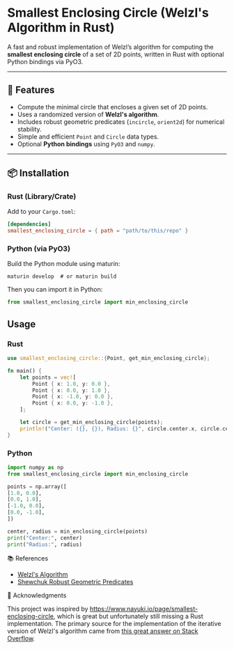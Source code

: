# Smallest Enclosing Circle (Welzl's Algorithm in Rust)

A fast and robust implementation of Welzl’s algorithm for computing the **smallest enclosing circle** of a set of 2D points, written in Rust with optional Python bindings via PyO3.

---

## 🚀 Features

- Compute the minimal circle that encloses a given set of 2D points.
- Uses a randomized version of **Welzl's algorithm**.
- Includes robust geometric predicates (`incircle`, `orient2d`) for numerical stability.
- Simple and efficient `Point` and `Circle` data types.
- Optional **Python bindings** using `PyO3` and `numpy`.

---

## 📦 Installation

### Rust (Library/Crate)

Add to your `Cargo.toml`:

```toml
[dependencies]
smallest_enclosing_circle = { path = "path/to/this/repo" }
```

### Python (via PyO3)

Build the Python module using maturin:

```
maturin develop  # or maturin build
```
Then you can import it in Python: 

```python
from smallest_enclosing_circle import min_enclosing_circle
```

## Usage

### Rust

```rust
use smallest_enclosing_circle::{Point, get_min_enclosing_circle};

fn main() {
    let points = vec![
        Point { x: 1.0, y: 0.0 },
        Point { x: 0.0, y: 1.0 },
        Point { x: -1.0, y: 0.0 },
        Point { x: 0.0, y: -1.0 },
    ];

    let circle = get_min_enclosing_circle(points);
    println!("Center: ({}, {}), Radius: {}", circle.center.x, circle.center.y, circle.radius);
}
```

### Python

```python
import numpy as np
from smallest_enclosing_circle import min_enclosing_circle

points = np.array([
[1.0, 0.0],
[0.0, 1.0],
[-1.0, 0.0],
[0.0, -1.0],
])

center, radius = min_enclosing_circle(points)
print("Center:", center)
print("Radius:", radius)
```

📚 References

- [Welzl's Algorithm](https://en.wikipedia.org/wiki/Smallest-circle_problem)
- [Shewchuk Robust Geometric Predicates](https://people.eecs.berkeley.edu/~jrs/papers/robust-predicates.pdf)


🙌 Acknowledgments

This project was inspired by https://www.nayuki.io/page/smallest-enclosing-circle, which is great but unfortunately still
missing a Rust implementation. The primary source for the implementation of the iterative version of Welzl's algorithm came 
from [this great answer on Stack Overflow](https://stackoverflow.com/a/69430104).
